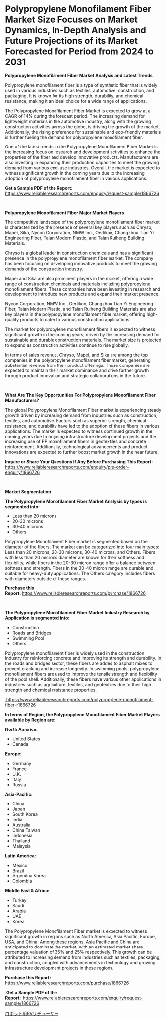 <p><h1>Polypropylene Monofilament Fiber Market Size Focuses on Market Dynamics, In-Depth Analysis and Future Projections of its Market Forecasted for Period from 2024 to 2031</h1></p><p><strong>Polypropylene Monofilament Fiber Market Analysis and Latest Trends</strong></p>
<p><p>Polypropylene monofilament fiber is a type of synthetic fiber that is widely used in various industries such as textiles, automotive, construction, and packaging. It is known for its high strength, durability, and chemical resistance, making it an ideal choice for a wide range of applications.</p><p>The Polypropylene Monofilament Fiber Market is expected to grow at a CAGR of 14% during the forecast period. The increasing demand for lightweight materials in the automotive industry, along with the growing construction activities across the globe, is driving the growth of the market. Additionally, the rising preference for sustainable and eco-friendly materials is further fueling the demand for polypropylene monofilament fiber.</p><p>One of the latest trends in the Polypropylene Monofilament Fiber Market is the increasing focus on research and development activities to enhance the properties of the fiber and develop innovative products. Manufacturers are also investing in expanding their production capacities to meet the growing demand from various end-use industries. Overall, the market is expected to witness significant growth in the coming years due to the increasing adoption of polypropylene monofilament fiber in various applications.</p></p>
<p><strong>Get a Sample PDF of the Report:&nbsp;</strong> <a href="https://www.reliableresearchreports.com/enquiry/request-sample/1866726">https://www.reliableresearchreports.com/enquiry/request-sample/1866726</a></p>
<p>&nbsp;</p>
<p><strong>Polypropylene Monofilament Fiber Major Market Players</strong></p>
<p><p>The competitive landscape of the polypropylene monofilament fiber market is characterized by the presence of several key players such as Chryso, Mapei, Sika, Nycon Corporation, NMW Inc., Oerlikon, Changzhou Tian Yi Engineering Fiber, Taian Modern Plastic, and Taian Ruiheng Building Materials.</p><p>Chryso is a global leader in construction chemicals and has a significant presence in the polypropylene monofilament fiber market. The company has been focusing on developing innovative products to meet the growing demands of the construction industry.</p><p>Mapei and Sika are also prominent players in the market, offering a wide range of construction chemicals and materials including polypropylene monofilament fibers. These companies have been investing in research and development to introduce new products and expand their market presence.</p><p>Nycon Corporation, NMW Inc., Oerlikon, Changzhou Tian Yi Engineering Fiber, Taian Modern Plastic, and Taian Ruiheng Building Materials are also key players in the polypropylene monofilament fiber market, offering high-quality products to cater to various construction applications.</p><p>The market for polypropylene monofilament fibers is expected to witness significant growth in the coming years, driven by the increasing demand for sustainable and durable construction materials. The market size is projected to expand as construction activities continue to rise globally.</p><p>In terms of sales revenue, Chryso, Mapei, and Sika are among the top companies in the polypropylene monofilament fiber market, generating substantial revenue from their product offerings. These companies are expected to maintain their market dominance and drive further growth through product innovation and strategic collaborations in the future.</p></p>
<p>&nbsp;</p>
<p><strong>What Are The Key Opportunities For Polypropylene Monofilament Fiber Manufacturers?</strong></p>
<p><p>The global Polypropylene Monofilament Fiber market is experiencing steady growth driven by increasing demand from industries such as construction, textiles, and automotive. Factors such as superior strength, chemical resistance, and durability have led to the adoption of these fibers in various applications. The market is expected to witness continued growth in the coming years due to ongoing infrastructure development projects and the increasing use of PP monofilament fibers in geotextiles and concrete reinforcement. Additionally, technological advancements and product innovations are expected to further boost market growth in the near future.</p></p>
<p><strong>Inquire or Share Your Questions If Any Before Purchasing This Report:</strong> <a href="https://www.reliableresearchreports.com/enquiry/pre-order-enquiry/1866726">https://www.reliableresearchreports.com/enquiry/pre-order-enquiry/1866726</a></p>
<p>&nbsp;</p>
<p><strong>Market Segmentation</strong></p>
<p><strong>The Polypropylene Monofilament Fiber Market Analysis by types is segmented into:</strong></p>
<p><ul><li>Less than 20 microns</li><li>20-30 microns</li><li>30-40 microns</li><li>Others</li></ul></p>
<p><p>Polypropylene Monofilament Fiber market is segmented based on the diameter of the fibers. The market can be categorized into four main types: Less than 20 microns, 20-30 microns, 30-40 microns, and Others. Fibers with less than 20 microns diameter are known for their softness and flexibility, while fibers in the 20-30 micron range offer a balance between softness and strength. Fibers in the 30-40 micron range are durable and suitable for heavy-duty applications. The Others category includes fibers with diameters outside of these ranges.</p></p>
<p><strong>Purchase this Report:&nbsp;</strong><a href="https://www.reliableresearchreports.com/purchase/1866726">https://www.reliableresearchreports.com/purchase/1866726</a></p>
<p>&nbsp;</p>
<p><strong>The Polypropylene Monofilament Fiber Market Industry Research by Application is segmented into:</strong></p>
<p><ul><li>Construction</li><li>Roads and Bridges</li><li>Swimming Pool</li><li>Others</li></ul></p>
<p><p>Polypropylene monofilament fiber is widely used in the construction industry for reinforcing concrete and improving its strength and durability. In the roads and bridges sector, these fibers are added to asphalt mixes to prevent cracking and increase longevity. In swimming pools, polypropylene monofilament fibers are used to improve the tensile strength and flexibility of the pool shell. Additionally, these fibers have various other applications in industries such as agriculture, textiles, and geotextiles due to their high strength and chemical resistance properties.</p></p>
<p><a href="https://www.reliableresearchreports.com/polypropylene-monofilament-fiber-r1866726">&nbsp;https://www.reliableresearchreports.com/polypropylene-monofilament-fiber-r1866726</a></p>
<p><strong>In terms of Region, the Polypropylene Monofilament Fiber Market Players available by Region are:</strong></p>
<p>
    <p> <strong> North America: </strong>
        <ul>
            <li>United States</li>
            <li>Canada</li>
        </ul>
        </p> 
    <p> <strong> Europe: </strong>
        <ul>
            <li>Germany</li>
            <li>France</li>
            <li>U.K.</li>
            <li>Italy</li>
            <li>Russia</li>
        </ul>
        </p> 
    <p> <strong> Asia-Pacific: </strong>
        <ul>
            <li>China</li>
            <li>Japan</li>
            <li>South Korea</li>
            <li>India</li>
            <li>Australia</li>
            <li>China Taiwan</li>
            <li>Indonesia</li>
            <li>Thailand</li>
            <li>Malaysia</li>
        </ul>
        </p> 
    <p> <strong> Latin America: </strong>
        <ul>
            <li>Mexico</li>
            <li>Brazil</li>
            <li>Argentina Korea</li>
            <li>Colombia</li>
        </ul>
        </p> 
    <p> <strong> Middle East & Africa: </strong>
        <ul>
            <li>Turkey</li>
            <li>Saudi</li>
            <li>Arabia</li>
            <li>UAE</li>
            <li>Korea</li>
        </ul>
    </p>
    </p>
<p><p>The Polypropylene Monofilament Fiber market is expected to witness significant growth in regions such as North America, Asia Pacific, Europe, USA, and China. Among these regions, Asia Pacific and China are anticipated to dominate the market, with an estimated market share percentage valuation of 35% and 25% respectively. This growth can be attributed to increasing demand from industries such as textiles, packaging, and construction, coupled with advancements in technology and growing infrastructure development projects in these regions.</p></p>
<p><strong>Purchase this Report: </strong><a href="https://www.reliableresearchreports.com/purchase/1866726">https://www.reliableresearchreports.com/purchase/1866726</a></p>
<p>&nbsp;<strong>Get a Sample PDF of the Report:&nbsp;&nbsp;</strong><a href="https://www.reliableresearchreports.com/enquiry/request-sample/1866726">https://www.reliableresearchreports.com/enquiry/request-sample/1866726</a></p>
<p><strong></strong></p>
<p><p><a href="https://github.com/sghwr779811674/Market-Research-Report-List-3/blob/main/1141778112264.md">ロボット用RVリデューサー</a></p></p>
